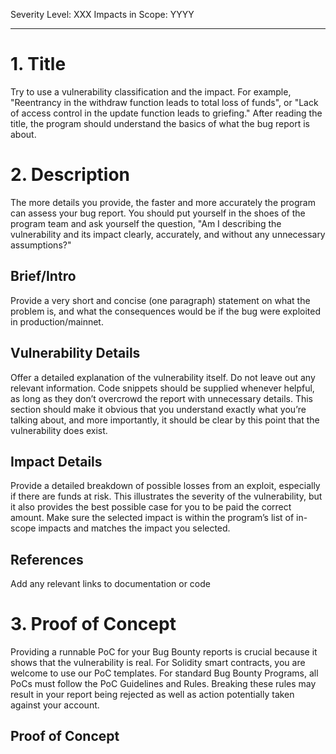 Severity Level: XXX
Impacts in Scope: YYYY

---

# 1. Title

Try to use a vulnerability classification and the impact. For example, "Reentrancy in the withdraw function leads to total loss of funds", or "Lack of access control in the update function leads to griefing." After reading the title, the program should understand the basics of what the bug report is about.

# 2. Description

The more details you provide, the faster and more accurately the program can assess your bug report. You should put yourself in the shoes of the program team and ask yourself the question, "Am I describing the vulnerability and its impact clearly, accurately, and without any unnecessary assumptions?"

## Brief/Intro
Provide a very short and concise (one paragraph) statement on what the problem is, and what the consequences would be if the bug were exploited in production/mainnet.

## Vulnerability Details
Offer a detailed explanation of the vulnerability itself. Do not leave out any relevant information. Code snippets should be supplied whenever helpful, as long as they don’t overcrowd the report with unnecessary details. This section should make it obvious that you understand exactly what you’re talking about, and more importantly, it should be clear by this point that the vulnerability does exist.

## Impact Details
Provide a detailed breakdown of possible losses from an exploit, especially if there are funds at risk. This illustrates the severity of the vulnerability, but it also provides the best possible case for you to be paid the correct amount. Make sure the selected impact is within the program’s list of in-scope impacts and matches the impact you selected.

## References
Add any relevant links to documentation or code

# 3. Proof of Concept

Providing a runnable PoC for your Bug Bounty reports is crucial because it shows that the vulnerability is real. For Solidity smart contracts, you are welcome to use our PoC templates. For standard Bug Bounty Programs, all PoCs must follow the PoC Guidelines and Rules. Breaking these rules may result in your report being rejected as well as action potentially taken against your account.

## Proof of Concept
